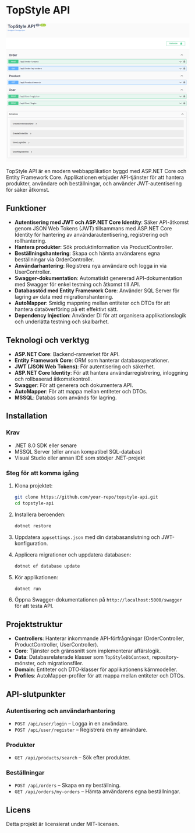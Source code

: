 

# TopStyle API

![TopStyle API Swagger UI](https://github.com/Perigg/TopStyle/blob/master/TopStyleAPI.png)

TopStyle API är en modern webbapplikation byggd med ASP.NET Core och Entity Framework Core. Applikationen erbjuder API-tjänster för att hantera produkter, användare och beställningar, och använder JWT-autentisering för säker åtkomst.

## Funktioner
- **Autentisering med JWT och ASP.NET Core Identity**: Säker API-åtkomst genom JSON Web Tokens (JWT) tillsammans med ASP.NET Core Identity för hantering av användarautentisering, registrering och rollhantering.
- **Hantera produkter**: Sök produktinformation via ProductController.
- **Beställningshantering**: Skapa och hämta användarens egna beställningar via OrderController.
- **Användarhantering**: Registrera nya användare och logga in via UserController.
- **Swagger-dokumentation**: Automatiskt genererad API-dokumentation med Swagger för enkel testning och åtkomst till API.
- **Databasstöd med Entity Framework Core**: Använder SQL Server för lagring av data med migrationshantering.
- **AutoMapper**: Smidig mappning mellan entiteter och DTOs för att hantera dataöverföring på ett effektivt sätt.
- **Dependency Injection**: Använder DI för att organisera applikationslogik och underlätta testning och skalbarhet.

## Teknologi och verktyg
- **ASP.NET Core**: Backend-ramverket för API.
- **Entity Framework Core**: ORM som hanterar databasoperationer.
- **JWT (JSON Web Tokens)**: För autentisering och säkerhet.
- **ASP.NET Core Identity**: För att hantera användarregistrering, inloggning och rollbaserad åtkomstkontroll.
- **Swagger**: För att generera och dokumentera API.
- **AutoMapper**: För att mappa mellan entiteter och DTOs.
- **MSSQL**: Databas som används för lagring.

## Installation

### Krav
- .NET 8.0 SDK eller senare
- MSSQL Server (eller annan kompatibel SQL-databas)
- Visual Studio eller annan IDE som stödjer .NET-projekt

### Steg för att komma igång

1. Klona projektet:
   ```bash
   git clone https://github.com/your-repo/topstyle-api.git
   cd topstyle-api
   ```

2. Installera beroenden:
   ```bash
   dotnet restore
   ```

3. Uppdatera `appsettings.json` med din databasanslutning och JWT-konfiguration.

4. Applicera migrationer och uppdatera databasen:
   ```bash
   dotnet ef database update
   ```

5. Kör applikationen:
   ```bash
   dotnet run
   ```

6. Öppna Swagger-dokumentationen på `http://localhost:5000/swagger` för att testa API.

## Projektstruktur
- **Controllers**: Hanterar inkommande API-förfrågningar (OrderController, ProductController, UserController).
- **Core**: Tjänster och gränssnitt som implementerar affärslogik.
- **Data**: Databasrelaterade klasser som `TopStyleDbContext`, repository-mönster, och migrationsfiler.
- **Domain**: Entiteter och DTO-klasser för applikationens kärnmodeller.
- **Profiles**: AutoMapper-profiler för att mappa mellan entiteter och DTOs.

## API-slutpunkter

### Autentisering och användarhantering
- `POST /api/user/login` – Logga in en användare.
- `POST /api/user/register` – Registrera en ny användare.

### Produkter
- `GET /api/products/search` – Sök efter produkter.

### Beställningar
- `POST /api/orders` – Skapa en ny beställning.
- `GET /api/orders/my-orders` – Hämta användarens egna beställningar.

## Licens

Detta projekt är licensierat under MIT-licensen.
